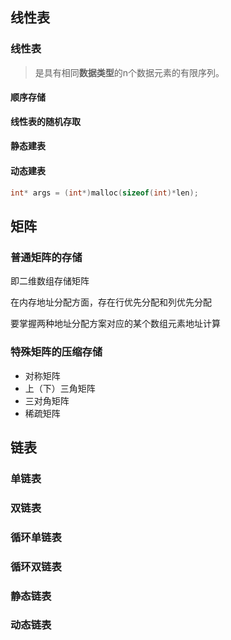 ## 线性表

### 线性表

> 是具有相同**数据类型**的n个数据元素的有限序列。



#### 顺序存储





**线性表的随机存取**

#### 静态建表



#### 动态建表

```c++
int* args = (int*)malloc(sizeof(int)*len); 
```



## 矩阵

### 普通矩阵的存储

即二维数组存储矩阵

在内存地址分配方面，存在行优先分配和列优先分配

要掌握两种地址分配方案对应的某个数组元素地址计算

### 特殊矩阵的压缩存储

* 对称矩阵
* 上（下）三角矩阵
* 三对角矩阵
* 稀疏矩阵

## 链表

### 单链表

### 双链表

### 循环单链表

### 循环双链表

### 静态链表

### 动态链表

